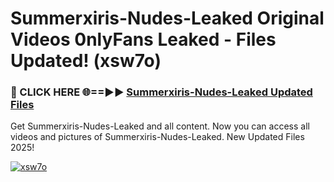 # Summerxiris-Nudes-Leaked Original Videos 0nlyFans Leaked - Files Updated! (xsw7o)

<h3>🔴 CLICK HERE 🌐==►► <a href="https://tinyurl.com/5h6xmrr3" rel="nofollow">Summerxiris-Nudes-Leaked Updated Files</a></h3>

Get Summerxiris-Nudes-Leaked and all content. Now you can access all videos and pictures of Summerxiris-Nudes-Leaked. New Updated Files 2025!

[![xsw7o](https://i.imgur.com/KVD873Z.gif)](https://tinyurl.com/5h6xmrr3)
